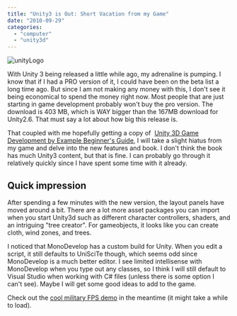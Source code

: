 ```yaml
---
title: "Unity3 is Out: Short Vacation from my Game"
date: "2010-09-29"
categories: 
  - "computer"
  - "unity3d"
---
```


![](./images/unityLogo.jpg "unityLogo")

With Unity 3 being released a little while ago, my adrenaline is pumping. I know that if I had a PRO version of it, I could have been on the beta list a long time ago. But since I am not making any money with this, I don't see it being economical to spend the money right now. Most people that are just starting in game development probably won't buy the pro version. The download is 403 MB, which is WAY bigger than the 167MB download for Unity2.6. That must say a lot about how big this release is.

That coupled with me hopefully getting a copy of  [Unity 3D Game Development by Example Beginner's Guide](https://www.packtpub.com/unity-3d-game-development-by-example-beginners-guide/book), I will take a slight hiatus from my game and delve into the new features and book. I don't think the book has much Unity3 content, but that is fine. I can probably go through it relatively quickly since I have spent some time with it already.

## Quick impression

After spending a few minutes with the new version, the layout panels have moved around a bit. There are a lot more asset packages you can import when you start Unity3d such as different character controllers, shaders, and an intriguing "tree creator". For gameobjects, it looks like you can create cloth, wind zones, and trees.

I noticed that MonoDevelop has a custom build for Unity. When you edit a script, it still defaults to UniSciTe though, which seems odd since MonoDevelop is a much better editor. I see limited intellisense with MonoDevelop when you type out any classes, so I think I will still default to Visual Studio when working with C# files (unless there is some option I can't see). Maybe I will get some good ideas to add to the game.

Check out the [cool military FPS demo](http://unity3d.com/gallery/live-demos/index.html#bootcamp) in the meantime (it might take a while to load).
